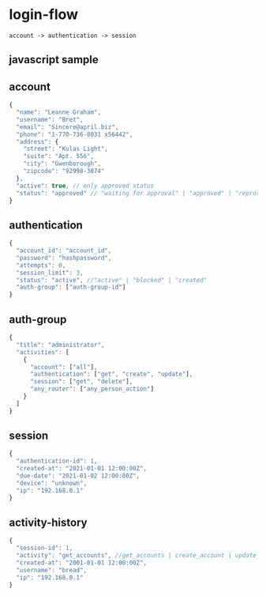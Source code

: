 # login-flow

```
account -> authentication -> session
```

## javascript sample

## account

```javascript
{
  "name": "Leanne Graham",
  "username": "Bret",
  "email": "Sincere@april.biz",
  "phone": "1-770-736-8031 x56442",
  "address": {
    "street": "Kulas Light",
    "suite": "Apt. 556",
    "city": "Gwenborough",
    "zipcode": "92998-3874"
  },
  "active": true, // only approved status
  "status": "approved" // "waiting for approval" | "approved" | "reproved" | "blocked"
}
```

## authentication

```javascript
{
  "account_id": "account_id",
  "password": "hashpassword",
  "attempts": 0,
  "session_limit": 3,
  "status": "active", //"active" | "blocked" | "created"
  "auth-group": ["auth-group-id"]
}
```

## auth-group

```javascript
{
  "title": "administrator",
  "activities": [
    {
      "account": ["all"],
      "authentication": ["get", "create", "update"],
      "session": ["get", "delete"],
      "any_router": ["any_person_action"]
    }
  ]
}
```

## session

```javascript
{
  "authentication-id": 1,
  "created-at": "2021-01-01 12:00:00Z",
  "due-date": "2021-01-02 12:00:00Z",
  "device": "unknown",
  "ip": "192.168.0.1"
}
```

## activity-history

```javascript
{
  "session-id": 1,
  "activity": "get_accounts", //get_accounts | create_account | update_account | delete_account | cancel_account
  "created-at": "2001-01-01 12:00:00Z",
  "username": "bread",
  "ip": "192.168.0.1"
}
```
